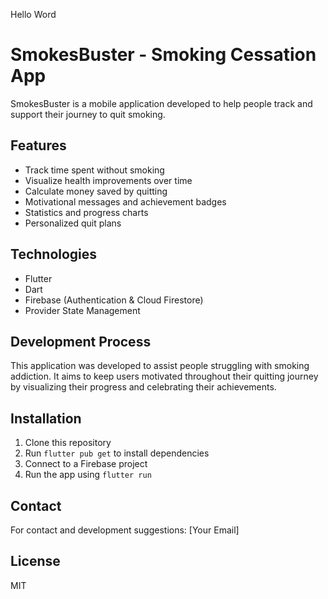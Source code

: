 Hello Word 


# SmokesBuster - Smoking Cessation App

SmokesBuster is a mobile application developed to help people track and support their journey to quit smoking.

## Features

- Track time spent without smoking
- Visualize health improvements over time
- Calculate money saved by quitting
- Motivational messages and achievement badges
- Statistics and progress charts
- Personalized quit plans

## Technologies

- Flutter
- Dart
- Firebase (Authentication & Cloud Firestore)
- Provider State Management

## Development Process

This application was developed to assist people struggling with smoking addiction. It aims to keep users motivated throughout their quitting journey by visualizing their progress and celebrating their achievements.

## Installation

1. Clone this repository
2. Run `flutter pub get` to install dependencies
3. Connect to a Firebase project
4. Run the app using `flutter run`

## Contact

For contact and development suggestions: [Your Email]

## License

MIT
